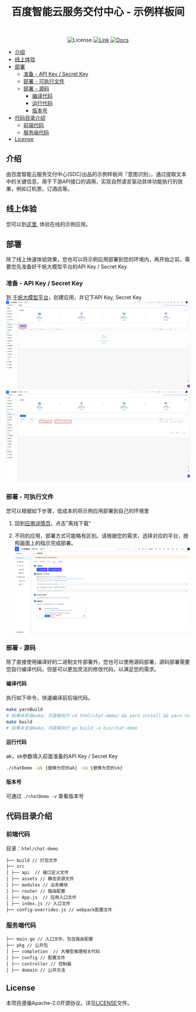 <div align="center">

<h1>百度智能云服务交付中心 - 示例样板间</h1>
<br/>

![License](https://img.shields.io/badge/License-Apache_2.0-green)
[![Link](https://img.shields.io/badge/Link-Demo-blue)](https://console.bce.baidu.com/tools/?u=bce-head#/sampleAppCenter/chat-demo)
[![Docs](https://img.shields.io/badge/Docs-Website-blue)](https://cloud.baidu.com/doc/AppBuilder/s/Jlqa9qyot)

</div>

- [介绍](#介绍)
- [线上体验](#线上体验)
- [部署](#部署)
  - [准备 - API Key / Secret Key](#准备---api-key--secret-key)
  - [部署 - 可执行文件](#部署---可执行文件)
  - [部署 - 源码](#部署---源码)
    - [编译代码](#编译代码)
    - [运行代码](#运行代码)
    - [版本号](#版本号)
- [代码目录介绍](#代码目录介绍)
  - [前端代码](#前端代码)
  - [服务端代码](#服务端代码)
- [License](#license)


## 介绍
由百度智能云服务交付中心(SDC)出品的示例样板间『意图识别』，通过提取文本中的关键信息，用于下游API接口的调用，实现自然语言驱动具体功能执行的效果，例如订机票，订酒店等。

## 线上体验                     
您可以到[这里](https://console.bce.baidu.com/ai_apaas/appCenter/experience?url=https%3A%2F%2Fconsole.bce.baidu.com%2Ftools%2F%3Fheader%3Dhidden%26u%3DappBuilder%23%2FchatDemo%2Fxuanyuan%3Fname%3D%E9%87%91%E8%9E%8D%E9%A1%BE%E9%97%AE&from=%2FappCenter), 体验在线的示例应用。


## 部署
除了线上快速体验效果，您也可以将示例应用部署到您的环境内，再开始之前，需要您先准备好千帆大模型平台的API Key / Secret Key

### 准备 - API Key / Secret Key

到 [千帆大模型平台](https://console.bce.baidu.com/qianfan/ais/console/applicationConsole/application)，创建应用，并记下API Key, Secret Key
![](../assets/create_app.png)
![](../assets/aksk.png)

### 部署 - 可执行文件
您可以根据如下步骤，低成本的将示例应用部署到自己的环境里

1. 回到[应用详情页](https://console.bce.baidu.com/ai_apaas/appCenter/1fcc0294-c8e0-4666-aedd-93306ed82d79/detail?tabKey=package)，点击"离线下载"

2. 不同的应用，部署方式可能略有区别。请根据您的需求，选择对应的平台，按照画面上的指示完成部署。
![](../assets/deploy.png)

### 部署 - 源码
除了直接使用编译好的二进制文件部署外，您也可以使用源码部署，源码部署需要您自行编译代码，但是可以更加灵活的修改代码，以满足您的需求。

#### 编译代码
执行如下命令，快速编译前后端代码。
```bash
make yarnBuild
# 如果未安装make，可直接执行 cd html/chat-demo/ && yarn install && yarn run build
make build
# 如果未安装make，可直接执行 go build -o bin/chat-demo
```

#### 运行代码
ak，sk参数填入前面准备的API Key / Secret Key
```bash
./chatDemo -ak {替换为您的ak} -sk {替换为您的sk}
```

#### 版本号
可通过 `./chatDemo -v` 查看版本号


## 代码目录介绍

### 前端代码
目录：`html/chat-demo`
```plain
├── build // 打包文件
├── src
│ ├── api  // 接口定义文件
│ ├── assets // 静态资源文件
│ ├── modules // 业务模块
│ ├── router // 路由配置
│ ├── App.js  // 应用入口文件
│ ├── index.js // 入口文件
├── config-overrides.js // webpack配置文件
```


### 服务端代码
```plain
├── main.go // 入口文件，包含路由配置
├── pkg // 公共包
│ ├── completion  // 大模型推理相关代码
│ ├── config // 配置文件
│ ├── controller // 控制器
│ ├── domain // 公共方法
```


## License
本项目遵循Apache-2.0开源协议。详见[LICENSE](LICENSE)文件。

